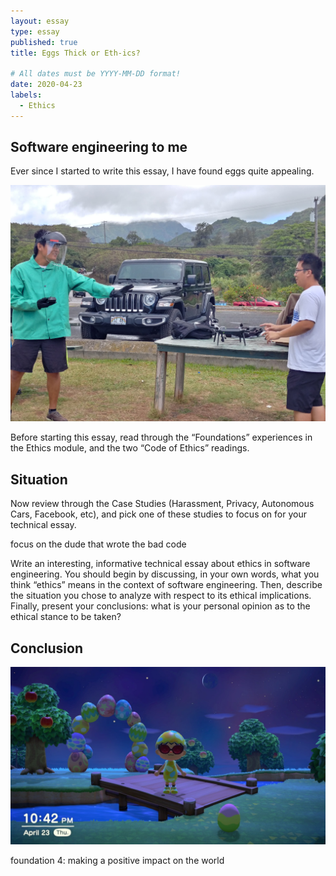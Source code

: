 ```yaml
---
layout: essay
type: essay
published: true
title: Eggs Thick or Eth-ics?

# All dates must be YYYY-MM-DD format!
date: 2020-04-23
labels:
  - Ethics
---
```


## Software engineering to me

Ever since I started to write this essay, I have found eggs quite appealing.


<img class="ui large right floated rounded image" src="../images/ethics-droneSafety.jpg">

Before starting this essay, read through the “Foundations” experiences in the Ethics module, and the two “Code of Ethics” readings.

## Situation

Now review through the Case Studies (Harassment, Privacy, Autonomous Cars, Facebook, etc), and pick one of these studies to focus on for your technical essay.

focus on the dude that wrote the bad code

Write an interesting, informative technical essay about ethics in software engineering. You should begin by discussing, in your own words, what you think “ethics” means in the context of software engineering. Then, describe the situation you chose to analyze with respect to its ethical implications. Finally, present your conclusions: what is your personal opinion as to the ethical stance to be taken?

## Conclusion

<img class="ui large right floated rounded image" src="../images/ethics-animalXing.jpg">

foundation 4: making a positive impact on the world

